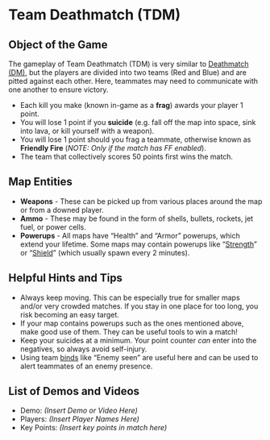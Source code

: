 Team Deathmatch (TDM)
=====================

Object of the Game
------------------

The gameplay of Team Deathmatch (TDM) is very similar to [Deathmatch (DM)](Deathmatch), but the players are divided into two teams (Red and Blue) and are pitted against each other. Here, teammates may need to communicate with one another to ensure victory.
-   Each kill you make (known in-game as a **frag**) awards your player 1 point.
-   You will lose 1 point if you **suicide** (e.g. fall off the map into space, sink into lava, or kill yourself with a weapon).
-   You will lose 1 point should you frag a teammate, otherwise known as **Friendly Fire** (*NOTE: Only if the match has FF enabled*).
-   The team that collectively scores 50 points first wins the match.

Map Entities
------------

-   **Weapons** - These can be picked up from various places around the map or from a downed player.
-   **Ammo** - These may be found in the form of shells, bullets, rockets, jet fuel, or power cells.
-   **Powerups** - All maps have “Health” and “Armor” powerups, which extend your lifetime. Some maps may contain powerups like “[Strength](Strength)” or “[Shield](Shield)” (which usually spawn every 2 minutes).

Helpful Hints and Tips
----------------------

-   Always keep moving. This can be especially true for smaller maps and/or very crowded matches. If you stay in one place for too long, you risk becoming an easy target.
-   If your map contains powerups such as the ones mentioned above, make good use of them. They can be useful tools to win a match!
-   Keep your suicides at a minimum. Your point counter *can* enter into the negatives, so always avoid self-injury.
-   Using team [binds](binds) like “Enemy seen” are useful here and can be used to alert teammates of an enemy presence.

List of Demos and Videos
------------------------

-   Demo: _(Insert Demo or Video Here)_
-   Players: _(Insert Player Names Here)_
-   Key Points: _(Insert key points in match here)_

